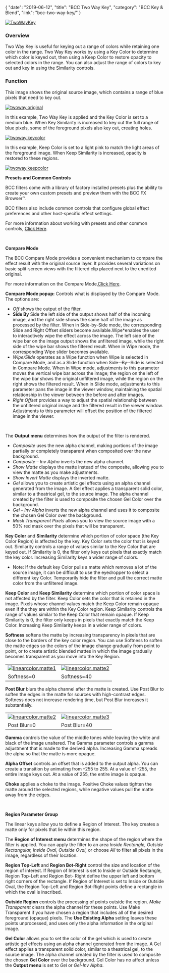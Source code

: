 {
"date": "2019-06-12",
"title": "BCC Two Way Key",
"category": "BCC Key & Blend",
"link": "bcc-two-way-key/"
}

 [![TwoWayKey](https://borisfx-com-res.cloudinary.com/image/upload//documentation/continuum/uploads/2013/06/TwoWayKey.jpg)](https://borisfx-com-res.cloudinary.com/image/upload//documentation/continuum/uploads/2013/06/TwoWayKey.jpg)


### Overview


Two Way Key is useful for keying out a range of colors while retaining one color in the range. Two Way Key works by using a Key Color to determine which color is keyed out, then using a Keep Color to restore opacity to selected colors in the range. You can also adjust the range of colors to key out and key in using the Similarity controls.


### Function


This image shows the original source image, which contains a range of blue pixels that need to key out.


[![twoway.original](https://borisfx-com-res.cloudinary.com/image/upload//documentation/continuum/uploads/2013/07/twoway.original.jpg)](https://borisfx-com-res.cloudinary.com/image/upload//documentation/continuum/uploads/2013/07/twoway.original.jpg)


In this example, Two Way Key is applied and the Key Color is set to a medium blue. When Key Similarity is increased to key out the full range of blue pixels, some of the foreground pixels also key out, creating holes.


 [![twoway.keycolor](https://borisfx-com-res.cloudinary.com/image/upload//documentation/continuum/uploads/2013/07/twoway.keycolor.jpg)](https://borisfx-com-res.cloudinary.com/image/upload//documentation/continuum/uploads/2013/07/twoway.keycolor.jpg)


In this example, Keep Color is set to a light pink to match the light areas of the foreground image. When Keep Similarity is increased, opacity is restored to these regions.


 [![twoway.keepcolor](https://borisfx-com-res.cloudinary.com/image/upload//documentation/continuum/uploads/2013/07/twoway.keepcolor.jpg)](https://borisfx-com-res.cloudinary.com/image/upload//documentation/continuum/uploads/2013/07/twoway.keepcolor.jpg)


**Presets and Common Controls**


BCC filters come with a library of factory installed presets plus the ability to create your own custom presets and preview them with the BCC FX Browser™.


BCC filters also include common controls that configure global effect preferences and other host-specific effect settings.


For more information about working with presets and other common controls, [Click Here](/documentation/continuum/bcc-common-controls/).

 


**Compare Mode**


The BCC Compare Mode provides a convenient mechanism to compare the effect result with the original source layer. It provides several variations on basic split-screen views with the filtered clip placed next to the unedited original.


For more information on the Compare Mode,[Click Here](/documentation/continuum/bcc-compare-mode/).

**Compare Mode pop­up:** Controls what is displayed by the Compare Mode. The options are:


* *Off* shows the output of the filter.
* **Side By** Side the left side of the output shows half of the incoming image, and the right side shows the same half of the image as processed by the filter. When in Side-by-Side mode, the corresponding Slide and Right Offset sliders become available.Wipe*enables the user to interactively wipe the effect across the image. The left side of the wipe bar on the image output shows the unfiltered image, while the right side of the wipe bar shows the filtered result. When in Wipe mode, the corresponding Wipe slider becomes available.
* *Wipe/Slide* operates as a Wipe function when Wipe is selected in Compare Mode, and as a Slide function when Side-­‐By-­‐Side is selected in Compare Mode. When in Wipe mode, adjustments to this parameter moves the vertical wipe bar across the image; the region on the left of the wipe bar shows the original unfiltered image, while the region on the right shows the filtered result. When in Slide mode, adjustments to this parameter pans the image in the viewer window, maintaining the spatial relationship in the viewer between the before and after images.
* *Right Offset* provides a way to adjust the spatial relationship between the unfiltered original image and the filtered result in the viewer window. Adjustments to this parameter will offset the position of the filtered image in the viewer.


 


The **Output menu** determines how the output of the filter is rendered.


* *Composite* uses the new alpha channel, making portions of the image partially or completely transparent when composited over the new background.
* *Composite – Inv Alpha* inverts the new alpha channel.
* *Show Matte* displays the matte instead of the composite, allowing you to view the matte as you make adjustments.
* *Show Invert Matte* displays the inverted matte.
* *Gel* allows you to create artistic gel effects using an alpha channel generated from the image. A Gel effect applies a transparent solid color, similar to a theatrical gel, to the source image. The alpha channel created by the filter is used to composite the chosen Gel Color over the background.
* *Gel – Inv Alpha* inverts the new alpha channel and uses it to composite the chosen Gel Color over the background.
* *Mask Transparent Pixels* allows you to view the source image with a 50% red mask over the pixels that will be transparent.


**Key Color** and **Similarity** determine which portion of color space (the Key Color Region) is affected by the key. Key Color sets the color that is keyed out. Similarity controls a range of values similar to the Key Color that are keyed out. If Similarity is 0, the filter only keys out pixels that exactly match the key color. Increasing Similarity keys a wider range of colors.


* Note: If the default key Color pulls a matte which removes a lot of the source image, it can be difficult to use the eyedropper to select a different key Color. Temporarily hide the filter and pull the correct matte color from the unfiltered image.


**Keep Color** and **Keep Similarity** determine which portion of color space is not affected by the filter. Keep Color sets the color that is retained in the image. Pixels whose channel values match the Keep Color remain opaque even if the they are within the Key Color region. Keep Similarity controls the range of values similar to the Keep Color that remain opaque. If Keep Similarity is 0, the filter only keeps in pixels that exactly match the Keep Color. Increasing Keep Similarity keeps in a wider range of colors.


**Softness** softens the matte by increasing transparency in pixels that are close to the borders of the key color region. You can use Softness to soften the matte edges so the colors of the image change gradually from point to point, or to create artistic blended mattes in which the image gradually becomes transparent as you move into the Key Region.




|  |  |
| --- | --- |
| [![linearcolor.matte1](https://borisfx-com-res.cloudinary.com/image/upload//documentation/continuum/uploads/2013/07/linearcolor.matte1_.jpg)](https://borisfx-com-res.cloudinary.com/image/upload//documentation/continuum/uploads/2013/07/linearcolor.matte1_.jpg) | [![linearcolor.matte2](https://borisfx-com-res.cloudinary.com/image/upload//documentation/continuum/uploads/2013/07/linearcolor.matte2_.jpg)](https://borisfx-com-res.cloudinary.com/image/upload//documentation/continuum/uploads/2013/07/linearcolor.matte2_.jpg) |
| Softness=0 | Softness=40 |


**Post Blur** blurs the alpha channel after the matte is created. Use Post Blur to soften the edges in the matte for sources with high-contrast edges. Softness does not increase rendering time, but Post Blur increases it substantially.




|  |  |
| --- | --- |
| [![linearcolor.matte2](https://borisfx-com-res.cloudinary.com/image/upload//documentation/continuum/uploads/2013/07/linearcolor.matte2_.jpg)](https://borisfx-com-res.cloudinary.com/image/upload//documentation/continuum/uploads/2013/07/linearcolor.matte2_.jpg) | [![linearcolor.matte3](https://borisfx-com-res.cloudinary.com/image/upload//documentation/continuum/uploads/2013/07/linearcolor.matte3_.jpg)](https://borisfx-com-res.cloudinary.com/image/upload//documentation/continuum/uploads/2013/07/linearcolor.matte3_.jpg) |
| Post Blur=0 | Post Blur=40 |


**Gamma** controls the value of the middle tones while leaving the white and black of the image unaltered. The Gamma parameter controls a gamma adjustment that is made to the derived alpha. Increasing Gamma spreads the alpha so that the matte is more opaque.


**Alpha Offset** controls an offset that is added to the output alpha. You can create a transition by animating from –255 to 255. At a value of -255, the entire image keys out. At a value of 255, the entire image is opaque.


**Choke** applies a choke to the image. Positive Choke values tighten the matte around the selected regions, while negative values pull the matte away from the edges.


 


**Region Parameter Group**


The linear keys allow you to define a Region of Interest. The key creates a matte only for pixels that lie within this region.


The **Region of Interest menu** determines the shape of the region where the filter is applied. You can apply the filter to an area *Inside Rectangle, Outside Rectangular, Inside Oval, Outside Oval,* or choose *All* to filter all pixels in the image, regardless of their location.


**Region Top-Left** and **Region Bot-Right** control the size and location of the region of interest. If Region of Interest is set to Inside or Outside Rectangle, Region Top-Left and Region Bot- Right define the upper left and bottom right corners of the rectangle. If Region of Interest is set to Inside or Outside Oval, the Region Top-Left and Region Bot-Right points define a rectangle in which the oval is inscribed.


**Outside Region** controls the processing of points outside the region. *Make Transparent* clears the alpha channel for these points. Use Make Transparent if you have chosen a region that includes all of the desired foreground (opaque) pixels. The **Use Existing Alpha** setting leaves these points unprocessed, and uses only the alpha information in the original image.


**Gel Color** allows you to set the color of the gel which is used to create artistic gel effects using an alpha channel generated from the image. A Gel effect applies a transparent solid color, similar to a theatrical gel, to the source image. The alpha channel created by the filter is used to composite the chosen **Gel Color** over the background. Gel Color has no affect unless the **Output menu** is set to *Gel* or *Gel-Inv Alpha*.


